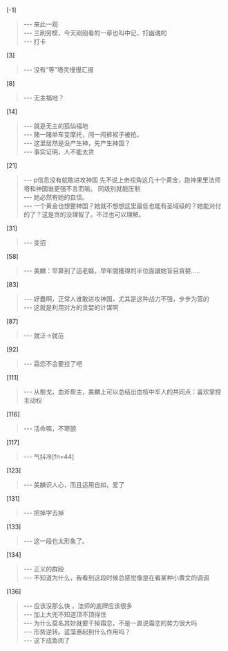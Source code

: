 
[-1] 
>--- 来此一观<br>
>--- 三刷劳模，今天刚刚看的一章也叫中记，打幽魂的<br>
>--- 打卡<br>

[3] 
>--- 没有“等”塔灵慢慢汇报<br>

[8] 
>--- 无主福地？<br>

[14] 
>--- 就是无主的狐仙福地<br>
>--- 赌一赌单车变摩托，闯一闯裤衩子被抢。<br>
>--- 这里居然是没产生神，先产生神国？<br>
>--- 事实证明，人不能太贪<br>

[21] 
>--- p信息没有就敢进攻神国
先不说上帝视角这几十个黄金，跑神果里法师塔和神国谁更强不言而喻。
同级别就能压制<br>
>--- 她必然有她的自信。<br>
>--- 一个黄金也想整神国？她就不想想这里最低也能有圣域级的？她能对付的了？这是贪的没理智了。不过也可以理解。<br>

[31] 
>--- 变招<br>

[58] 
>--- 美麟：早算到了這老嫗，早年間獲得的半位面讓她盲目貪婪.....<br>

[83] 
>--- 好蠢啊，正常人谁敢进攻神国，尤其是这种战力不强，步步为营的<br>
>--- 这就是利用对方的贪婪的计谋啊<br>

[87] 
>--- 就泛→就范<br>

[92] 
>--- 霜恋不会要挂了吧<br>

[111] 
>--- 从鬃戈，血斧帮主，美麟上可以总结出血核中军人的共同点：喜欢掌控主动权<br>

[116] 
>--- 活命嘛，不寒颤<br>

[117] 
>--- 气抖冷[fn=44]<br>

[123] 
>--- 美麟识人心，而且运用自如，爱了<br>

[131] 
>--- 把掉字去掉<br>

[133] 
>--- 这一段也太形象了。<br>

[134] 
>--- 正义的群殴<br>
>--- 不知道为什么，我看到这段时候总感觉像是在看某种小黄文的调调<br>

[136] 
>--- 应该没那么快 ，法师的底牌应该很多<br>
>--- 加上大兜不知道顶不顶得住<br>
>--- 为什么莫名其妙就要干掉霜恋，不是一直说霜恋的势力很大吗<br>
>--- 形势逆转。蓝藻惠起到什么作用吗？<br>
>--- 这下成鱼肉了<br>
